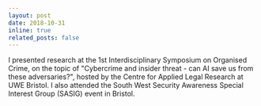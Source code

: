 ```yaml
---
layout: post
date: 2018-10-31
inline: true
related_posts: false
---
```


I presented research at the 1st Interdisciplinary Symposium on Organised Crime, on the topic of "Cybercrime and insider threat - can AI save us from these adversaries?", hosted by the Centre for Applied Legal Research at UWE Bristol. I also attended the South West Security Awareness Special Interest Group (SASIG) event in Bristol.